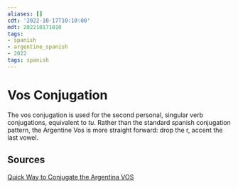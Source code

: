 ```yaml
---
aliases: []
cdt: '2022-10-17T10:10:00'
mdt: 202210171010
tags:
- spanish
- argentine_spanish
- 2022
tags: spanish
---
```

# Vos Conjugation

The vos conjugation is used for the second personal, singular verb conjugations, equivalent to *tu*. Rather than the standard spanish conjugation pattern, the Argentine Vos is more straight forward: drop the r, accent the last vowel.

## Sources

[Quick Way to Conjugate the Argentina VOS](https://www.speakinglatino.com/conjugate-the-argentina-vos/#:~:text=The%20Argentina%20Vos%20conjugation%20is,Ten%C3%A9s%20que%20comprar%20un%20libro.)